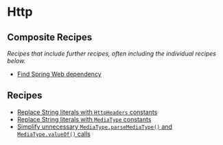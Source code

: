 # Http

## Composite Recipes

_Recipes that include further recipes, often including the individual recipes below._

* [Find Spring Web dependency](./springwebdependency.md)

## Recipes

* [Replace String literals with `HttpHeaders` constants](./replacestringliteralswithmediatypeconstants.md)
* [Replace String literals with `MediaType` constants](./replacestringliteralswithhttpheadersconstants.md)
* [Simplify unnecessary `MediaType.parseMediaType()` and `MediaType.valueOf()` calls](./simplifymediatypeparsecalls.md)


